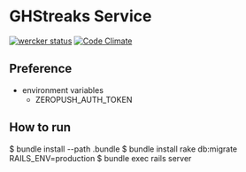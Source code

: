 GHStreaks Service
==================

[![wercker status](https://app.wercker.com/status/f3c6aafdec3059c01d93f8abe9d7e81e/s/ "wercker status")](https://app.wercker.com/project/bykey/f3c6aafdec3059c01d93f8abe9d7e81e) [![Code Climate](https://codeclimate.com/github/suer/ghstreaks-service.png)](https://codeclimate.com/github/suer/ghstreaks-service/badges)

Preference
------------------

* environment variables
  - ZEROPUSH\_AUTH\_TOKEN

How to run
------------------

  $ bundle install --path .bundle
  $ bundle install rake db:migrate RAILS\_ENV=production
  $ bundle exec rails server

